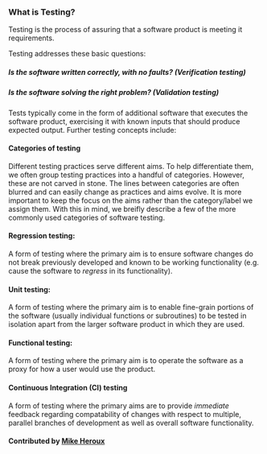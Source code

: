 ### What is Testing?

Testing is the process of assuring that a software product is meeting it requirements.

Testing addresses these basic questions:
##### Is the software written correctly, with no faults? (Verification testing)
##### Is the software solving the right problem? (Validation testing)

Tests typically come in the form of additional software that executes the software product, exercising it with known inputs that should produce expected output. Further testing concepts include:

#### Categories of testing

Different testing practices serve different aims. To help differentiate them, we often group testing
practices into a handful of categories. However, these are not carved in stone. The lines between
categories are often blurred and can easily change as practices and aims evolve. It is more important
to keep the focus on the aims rather than the category/label we assign them. With this in mind, we
breifly describe a few of the more commonly used categories of software testing.

#### Regression testing:
A form of testing where the primary aim is to ensure software changes do not break previously developed and known to be working functionality (e.g. cause the software to _regress_ in its functionality).

#### Unit testing:
A form of testing where the primary aim is to enable fine-grain portions of the software (usually individual functions or subroutines) to be tested in isolation apart from the larger software product in which they are used.

#### Functional testing:
A form of testing where the primary aim is to operate the software as a proxy for how a user would use the product.

#### Continuous Integration (CI) testing
A form of testing where the primary aims are to provide _immediate_ feedback regarding compatability of changes with respect to multiple, parallel branches of development as well as overall software functionality.

#### Contributed by [Mike Heroux](https://github.com/maherou)

<!---
Publish: yes
Categories: Reliability
Topics: Testing
Tags:
Level: 0
Prerequisites: none
Aggregate: none
--->
